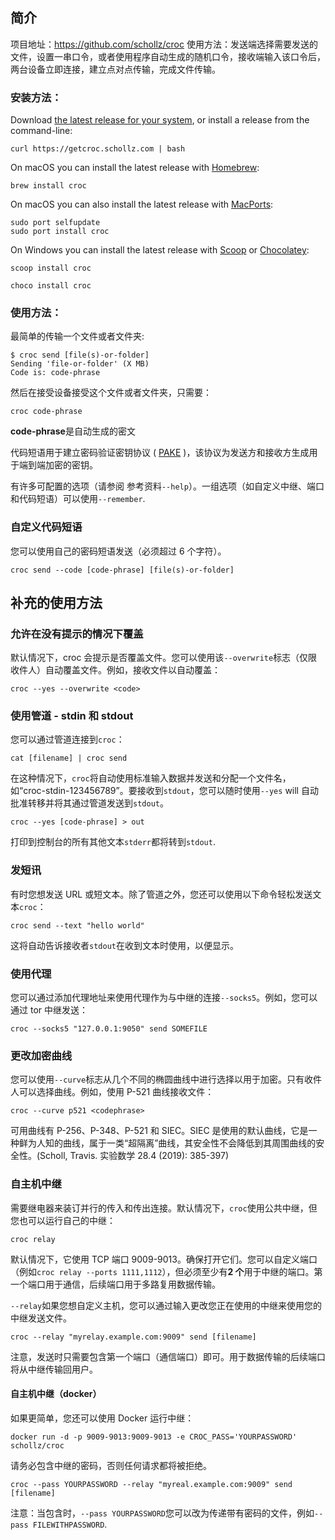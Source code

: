 # 

## 简介
项目地址：https://github.com/schollz/croc
使用方法：发送端选择需要发送的文件，设置一串口令，或者使用程序自动生成的随机口令，接收端输入该口令后，两台设备立即连接，建立点对点传输，完成文件传输。

### 安装方法：
Download [the latest release for your system](https://github.com/schollz/croc/releases/latest), or install a release from the command-line:

```
curl https://getcroc.schollz.com | bash
```

On macOS you can install the latest release with [Homebrew](https://brew.sh/):

```
brew install croc
```

On macOS you can also install the latest release with [MacPorts](https://macports.org/):

```
sudo port selfupdate
sudo port install croc
```

On Windows you can install the latest release with [Scoop](https://scoop.sh/) or [Chocolatey](https://chocolatey.org/):

```
scoop install croc
```

```
choco install croc
```

### 使用方法：
最简单的传输一个文件或者文件夹:

```
$ croc send [file(s)-or-folder]
Sending 'file-or-folder' (X MB)
Code is: code-phrase
```

然后在接受设备接受这个文件或者文件夹，只需要：

```
croc code-phrase
```

**code-phrase**是自动生成的密文

代码短语用于建立密码验证密钥协议 ( [PAKE](https://en.wikipedia.org/wiki/Password-authenticated_key_agreement) )，该协议为发送方和接收方生成用于端到端加密的密钥。

有许多可配置的选项（请参阅 参考资料`--help`）。一组选项（如自定义中继、端口和代码短语）可以使用`--remember`.

### 自定义代码短语

您可以使用自己的密码短语发送（必须超过 6 个字符）。

```
croc send --code [code-phrase] [file(s)-or-folder]
```

## 补充的使用方法

### [](https://github.com/schollz/croc#allow-overwriting-without-prompt)允许在没有提示的情况下覆盖

默认情况下，croc 会提示是否覆盖文件。您可以使用该`--overwrite`标志（仅限收件人）自动覆盖文件。例如，接收文件以自动覆盖：

```
croc --yes --overwrite <code>
```

### [](https://github.com/schollz/croc#use-pipes---stdin-and-stdout)使用管道 - stdin 和 stdout

您可以通过管道连接到`croc`：

```
cat [filename] | croc send
```

在这种情况下，`croc`将自动使用标准输入数据并发送和分配一个文件名，如“croc-stdin-123456789”。要接收到`stdout`，您可以随时使用`--yes` will 自动批准转移并将其通过管道发送到`stdout`。

```
croc --yes [code-phrase] > out
```

打印到控制台的所有其他文本`stderr`都将转到`stdout`.

### [](https://github.com/schollz/croc#send-text)发短讯

有时您想发送 URL 或短文本。除了管道之外，您还可以使用以下命令轻松发送文本`croc`：

```
croc send --text "hello world"
```

这将自动告诉接收者`stdout`在收到文本时使用，以便显示。

### [](https://github.com/schollz/croc#use-a-proxy)使用代理

您可以通过添加代理地址来使用代理作为与中继的连接`--socks5`。例如，您可以通过 tor 中继发送：

```
croc --socks5 "127.0.0.1:9050" send SOMEFILE
```

### [](https://github.com/schollz/croc#change-encryption-curve)更改加密曲线

您可以使用`--curve`标志从几个不同的椭圆曲线中进行选择以用于加密。只有收件人可以选择曲线。例如，使用 P-521 曲线接收文件：

```
croc --curve p521 <codephrase>
```

可用曲线有 P-256、P-348、P-521 和 SIEC。SIEC 是使用的默认曲线，它是一种鲜为人知的曲线，属于一类“超隔离”曲线，其安全性不会降低到其周围曲线的安全性。(Scholl, Travis. 实验数学 28.4 (2019): 385-397)

### [](https://github.com/schollz/croc#self-host-relay)自主机中继

需要继电器来装订并行的传入和传出连接。默认情况下，`croc`使用公共中继，但您也可以运行自己的中继：

```
croc relay
```

默认情况下，它使用 TCP 端口 9009-9013。确保打开它们。您可以自定义端口（例如`croc relay --ports 1111,1112`），但必须至少有**2 个**用于中继的端口。第一个端口用于通信，后续端口用于多路复用数据传输。

`--relay`如果您想自定义主机，您可以通过输入更改您正在使用的中继来使用您的中继发送文件。

```
croc --relay "myrelay.example.com:9009" send [filename]
```

注意，发送时只需要包含第一个端口（通信端口）即可。用于数据传输的后续端口将从中继传输回用户。

#### [](https://github.com/schollz/croc#self-host-relay-docker)自主机中继（docker）

如果更简单，您还可以使用 Docker 运行中继：

```
docker run -d -p 9009-9013:9009-9013 -e CROC_PASS='YOURPASSWORD' schollz/croc
```

请务必包含中继的密码，否则任何请求都将被拒绝。

```
croc --pass YOURPASSWORD --relay "myreal.example.com:9009" send [filename]
```

注意：当包含时，`--pass YOURPASSWORD`您可以改为传递带有密码的文件，例如`--pass FILEWITHPASSWORD`.
